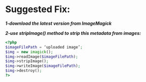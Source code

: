 # Suggested Fix:

***1-download the latest version from ImageMagick***

***2-use stripImage() method to strip this metadata from images:***

```php
<?php
$imageFilePath = ‘uploaded image’;
$img = new imagick();
$img->readImage($imageFilePath);
$img->stripImage();
$img->writeImage($imageFilePath);
$img->destroy();
?>
```
